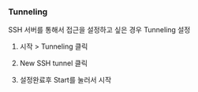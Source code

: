 ### Tunneling

SSH 서버를 통해서 접근을 설정하고 싶은 경우 Tunneling 설정

1. 시작 > Tunneling 클릭

<!-- <img width="800" src="../static/img/mobaxterm/001.png"/> -->

2. New SSH tunnel 클릭

<!-- <img width="800" src="../static/img/mobaxterm/002.png"/> -->

3. 설정완료후 Start를 눌러서 시작
